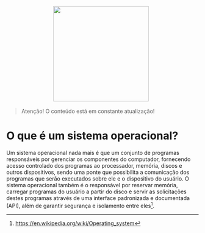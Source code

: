 <p align='center'>
<a href="https://github.com/felipenlunkes/osdevbr"><img height="250" src="https://github.com/felipenlunkes/osdevbr/blob/main/img/header.gif"></a>&nbsp;&nbsp;
</p>

> Atenção! O conteúdo está em constante atualização!

# O que é um sistema operacional?

Um sistema operacional nada mais é que um conjunto de programas responsáveis por gerenciar os componentes do computador, fornecendo acesso controlado dos programas ao processador, memória, discos e outros dispositivos, sendo uma ponte que possibilita a comunicação dos programas que serão executados sobre ele e o dispositivo do usuário. O sistema operacional também é o responsável por reservar memória, carregar programas do usuário a partir do disco e servir as solicitações destes programas através de uma interface padronizada e documentada (API), além de garantir segurança e isolamento entre eles[^1].

[^1]: https://en.wikipedia.org/wiki/Operating_system
